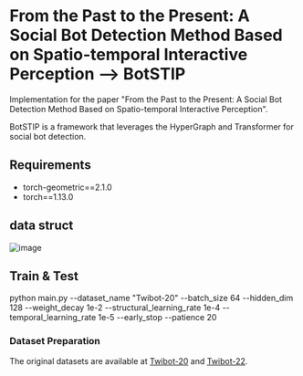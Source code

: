 # From the Past to the Present: A Social Bot Detection Method Based on Spatio-temporal Interactive Perception  --> BotSTIP
Implementation for the paper "From the Past to the Present: A Social Bot Detection Method Based on Spatio-temporal Interactive Perception".

BotSTIP is a framework that leverages the HyperGraph and Transformer for social bot detection.

## Requirements
* torch-geometric==2.1.0
* torch==1.13.0

## data struct

![image](https://github.com/user-attachments/assets/5368717b-2232-491d-829b-c35070a0b86b)


## Train & Test

python main.py --dataset_name "Twibot-20" --batch_size 64 --hidden_dim 128 --weight_decay 1e-2 --structural_learning_rate 1e-4 --temporal_learning_rate 1e-5  --early_stop --patience 20

### Dataset Preparation
The original datasets are available at [Twibot-20](https://github.com/BunsenFeng/TwiBot-20) and [Twibot-22](https://github.com/LuoUndergradXJTU/TwiBot-22). 

